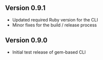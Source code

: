 Version 0.9.1
------
* Updated required Ruby version for the CLI
* Minor fixes for the build / release process

Version 0.9.0
------
* Initial test release of gem-based CLI
